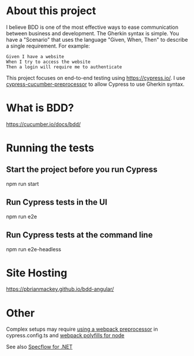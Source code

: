 # About this project

I believe BDD is one of the most effective ways to ease communication between business and development. The Gherkin syntax is simple. You have a "Scenario" that uses the language "Given, When, Then" to describe a single requirement. For example:

```
Given I have a website
When I try to access the website
Then a login will require me to authenticate
```

This project focuses on end-to-end testing using https://cypress.io/. I use [cypress-cucumber-preprocessor](https://github.com/badeball/cypress-cucumber-preprocessor/blob/master/docs/quick-start.md) to allow Cypress to use Gherkin syntax.

# What is BDD?

https://cucumber.io/docs/bdd/

# Running the tests

## Start the project before you run Cypress

npm run start

## Run Cypress tests in the UI

npm run e2e

## Run Cypress tests at the command line

npm run e2e-headless

# Site Hosting

https://pbrianmackey.github.io/bdd-angular/

# Other

Complex setups may require [using a webpack preprocessor](https://github.com/badeball/cypress-cucumber-preprocessor/tree/master/example) in cypress.config.ts
and [webpack polyfills for node](https://github.com/Richienb/node-polyfill-webpack-plugin)

See also [Specflow for .NET](https://github.com/SpecFlowOSS/SpecFlow-Examples/blob/master/.NET%206/ClassLibrary/SpecFlowCalculator.Specs/Features/Calculator.feature)
